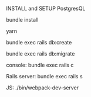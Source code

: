 INSTALL and SETUP PostgresQL




bundle install

yarn




bundle exec rails db:create

bundle exec rails db:migrate





console: bundle exec rails c

Rails server: bundle exec rails s

JS: ./bin/webpack-dev-server

